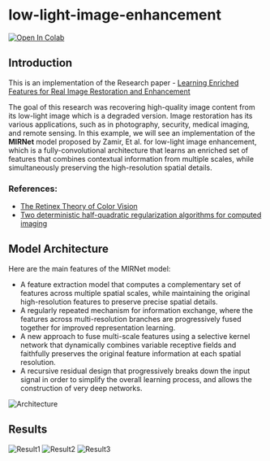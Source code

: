 # low-light-image-enhancement

[![Open In Colab](https://colab.research.google.com/assets/colab-badge.svg)](https://colab.research.google.com/drive/1FPe0A1NOXQgteoLV3sS1gptGwUmpM934#scrollTo=pmYQqeYbplXa)

## Introduction

This is an implementation of the Research paper - [Learning Enriched Features for Real Image Restoration and Enhancement](https://arxiv.org/abs/2003.06792)

The goal of this research was recovering high-quality image content from its low-light image which is a degraded version. Image
restoration has its various applications, such as in
photography, security, medical imaging, and remote sensing. In this example, we will see an implementation of the 
**MIRNet** model proposed by Zamir, Et al. for low-light image enhancement, which is a fully-convolutional architecture that
learns an enriched set of
features that combines contextual information from multiple scales, while
simultaneously preserving the high-resolution spatial details.

### References:

- [The Retinex Theory of Color Vision](http://www.cnbc.cmu.edu/~tai/cp_papers/E.Land_Retinex_Theory_ScientifcAmerican.pdf)
- [Two deterministic half-quadratic regularization algorithms for computed imaging](https://ieeexplore.ieee.org/document/413553)



## Model Architecture

Here are the main features of the MIRNet model:

- A feature extraction model that computes a complementary set of features across multiple
spatial scales, while maintaining the original high-resolution features to preserve
precise spatial details.
- A regularly repeated mechanism for information exchange, where the features across
multi-resolution branches are progressively fused together for improved representation
learning.
- A new approach to fuse multi-scale features using a selective kernel network
that dynamically combines variable receptive fields and faithfully preserves
the original feature information at each spatial resolution.
- A recursive residual design that progressively breaks down the input signal
in order to simplify the overall learning process, and allows the construction
of very deep networks.


![Architecture](https://user-images.githubusercontent.com/50745306/213896132-54ce3972-cb56-4b76-87a5-6501f204534b.png)



## Results

![Result1](https://user-images.githubusercontent.com/50745306/213896274-0bf77e3c-e94b-44d4-8ce5-d1671b179591.png)
![Result2](https://user-images.githubusercontent.com/50745306/213896275-2effbd53-43aa-4174-a80a-84a73ff79908.png)
![Result3](https://user-images.githubusercontent.com/50745306/213896276-35b392cd-51db-4c52-9fff-43d5f9bed8b3.png)